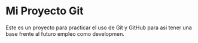# Mi Proyecto Git
Este es un proyecto para practicar el uso de Git y GitHub para asi tener una base frente al futuro empleo como developmen.
